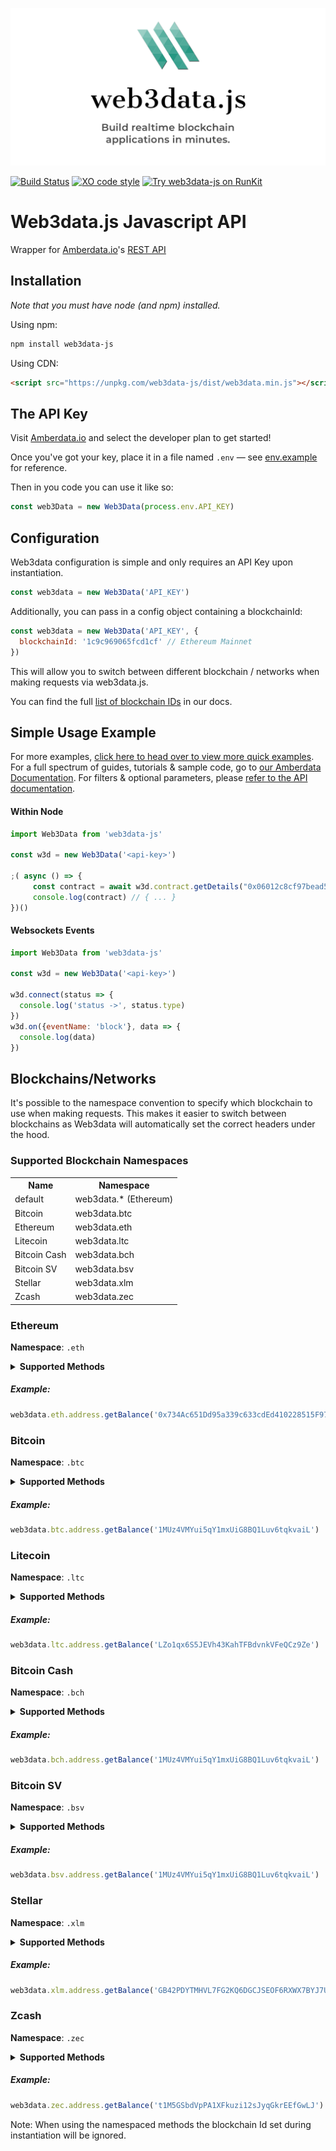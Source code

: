 ![Web3data.js Javascript API](./assets/web3data-js-logo-banner.png)

[![Build Status](https://travis-ci.com/web3data/web3data-js.svg?branch=master)](https://travis-ci.com/web3data/web3data-js)
[![XO code style](https://img.shields.io/badge/code_style-XO-5ed9c7.svg)](https://github.com/xojs/xo)
[![Try web3data-js on RunKit](https://badge.runkitcdn.com/web3data-js.svg)](https://npm.runkit.com/web3data-js)

# Web3data.js Javascript API
Wrapper for [Amberdata.io](http://amberdata.io)'s [REST API](http://docs.amberdata.io/reference)

## Installation
<i>Note that you must have node (and npm) installed.</i>

Using npm:
```bash
npm install web3data-js
```

Using CDN:
```html
<script src="https://unpkg.com/web3data-js/dist/web3data.min.js"></script>
```

## The API Key
Visit [Amberdata.io](https://amberdata.io/pricing) and select the developer plan to get started!

Once you've got your key, place it in a file named `.env` &mdash; see [env.example](./env.example) for reference.

Then in you code you can use it like so:

```javascript
const web3Data = new Web3Data(process.env.API_KEY)
```

## Configuration
Web3data configuration is simple and only requires an API Key upon instantiation.
```javascript
const web3data = new Web3Data('API_KEY')
```

Additionally, you can pass in a config object containing a blockchainId:
```javascript
const web3data = new Web3Data('API_KEY', {
  blockchainId: '1c9c969065fcd1cf' // Ethereum Mainnet
})
```
This will allow you to switch between different blockchain / networks when making
requests via web3data.js.

You can find the full [list of blockchain IDs](https://docs.amberdata.io/reference#blockchain-ids) in our docs.


## Simple Usage Example

For more examples, [click here to head over to view more quick examples](/examples). For a full spectrum of guides, tutorials & sample code, go to [our Amberdata Documentation](https://amberdata.io/docs). For filters & optional parameters, please [refer to the API documentation](https://docs.amberdata.io).

#### Within Node
```js
import Web3Data from 'web3data-js'

const w3d = new Web3Data('<api-key>')

;( async () => {
     const contract = await w3d.contract.getDetails("0x06012c8cf97bead5deae237070f9587f8e7a266d")
     console.log(contract) // { ... }
})()
```

#### Websockets Events
```js
import Web3Data from 'web3data-js'

const w3d = new Web3Data('<api-key>')

w3d.connect(status => {
  console.log('status ->', status.type)
})
w3d.on({eventName: 'block'}, data => {
  console.log(data)
})
```

## Blockchains/Networks
It's possible to the namespace convention to specify which blockchain to use when making requests.
This makes it easier to switch between blockchains as Web3data will automatically set the correct headers under
the hood.

### Supported Blockchain Namespaces

<table style="width:100%">
  <tr>
    <th>Name</th>
    <th>Namespace</th>
  </tr>
  <tr>
    <td>default</td>
    <td>web3data.* (Ethereum)</td>
  </tr>
  <tr>
    <td>Bitcoin</td>
    <td>web3data.btc</td>
  </tr>
  <tr>
    <td>Ethereum</td>
    <td>web3data.eth</td>
  </tr>
  <tr>
    <td>Litecoin</td>
    <td>web3data.ltc</td>
  </tr>
  <tr>
    <td>Bitcoin Cash</td>
    <td>web3data.bch</td>
  </tr>
  <tr>
    <td>Bitcoin SV</td>
    <td>web3data.bsv</td>
  </tr>
  <tr>
    <td>Stellar</td>
    <td>web3data.xlm</td>
  </tr>
  <tr>
    <td>Zcash</td>
    <td>web3data.zec</td>
  </tr>
</table>

### Ethereum

**Namespace**: `.eth`

<details><summary><b>Supported Methods </b></summary>

<table style="width:100%">
  <tr>
    <th>address</th>
    <th>block</th>
    <th>contract</th>
    <th>market</th>
    <th>transaction</th>
  </tr>
  <tr>
    <td>getBalance</td>
    <td>getBlockNumber</td>
    <td>getCode</td>
    <td>getEtherPrice</td>
    <td>getTransaction</td>
  </tr>
  <tr>
    <td></td>
    <td>getBlock</td>
    <td></td>
    <td></td>
    <td>getPendingTransactions</td>
  </tr>
  <tr>
    <td></td>
    <td>getBlockTransactionCount</td>
    <td></td>
    <td></td>
    <td>getGasPrice</td>
  </tr>
  <tr>
    <td></td>
    <td>getTransactionFromBlock</td>
    <td></td>
    <td></td>
    <td></td>
  </tr>
  <tr>
    <td></td>
    <td>getTransactions</td>
    <td></td>
    <td></td>
    <td></td>
  </tr>
  <tr>
    <td></td>
    <td>getMetrics</td>
    <td></td>
    <td></td>
    <td></td>
  </tr>
</table>
</details>

##### Example:
```javascript
web3data.eth.address.getBalance('0x734Ac651Dd95a339c633cdEd410228515F97fAfF')
```

### Bitcoin

**Namespace**: `.btc`

<details><summary><b>Supported Methods </b></summary>

<table style="width:100%">
  <tr>
    <th>address</th>
    <th>block</th>
    <th>transaction</th>
  </tr>
  <tr>
    <td>getAllAddresses</td>
    <td>getBlocks</td>
    <td>getTransactions</td>
  </tr>
  <tr>
    <td>getInformation</td>
    <td>getBlock</td>
    <td>getTransaction</td>
  </tr>
  <tr>
    <td>getMetadata</td>
    <td>getBlockNumber</td>
    <td>getPendingTransactions</td>
  </tr>
  <tr>
    <td>getTransactions</td>
    <td>getTransactions</td>
    <td>getMetrics</td>
  </tr>
  <tr>
    <td>getPendingTransactions</td>
    <td>getTransactionFromBlock</td>
    <td></td>
  </tr>
  <tr>
    <td>getBalance</td>
    <td>getMetrics</td>
    <td></td>
  </tr>
  <tr>
    <td>getLatestBalance</td>
    <td></td>
    <td></td>
  </tr>
  <tr>
    <td>getHistoricalBalance</td>
    <td></td>
    <td></td>
  </tr>
  <tr>
    <td>getMultipleBalances</td>
    <td></td>
    <td></td>
  </tr>
  <tr>
    <td>getBalancesBatch</td>
    <td></td>
    <td></td>
  </tr>
  <tr>
    <td>getMetrics</td>
    <td></td>
    <td></td>
  </tr>
</table>
</details>

##### Example:
```javascript
web3data.btc.address.getBalance('1MUz4VMYui5qY1mxUiG8BQ1Luv6tqkvaiL')
```

### Litecoin

**Namespace**: `.ltc`

<details><summary><b>Supported Methods </b></summary>

<table style="width:100%">
  <tr>
    <th>address</th>
    <th>block</th>
    <th>transaction</th>
  </tr>
  <tr>
    <td>getAllAddresses</td>
    <td>getBlocks</td>
    <td>getTransactions</td>
  </tr>
  <tr>
    <td>getInformation</td>
    <td>getBlock</td>
    <td>getTransaction</td>
  </tr>
  <tr>
    <td>getMetadata</td>
    <td>getBlockNumber</td>
    <td>getPendingTransactions</td>
  </tr>
  <tr>
    <td>getTransactions</td>
    <td>getTransactions</td>
    <td>getMetrics</td>
  </tr>
  <tr>
    <td>getBalance</td>
    <td>getTransactionFromBlock</td>
    <td></td>
  </tr>
  <tr>
    <td>getLatestBalance</td>
    <td>getMetrics</td>
    <td></td>
  </tr>
  <tr>
    <td>getHistoricalBalance</td>
    <td></td>
    <td></td>
  </tr>
  <tr>
    <td>getMultipleBalances</td>
    <td></td>
    <td></td>
  </tr>
  <tr>
    <td>getBalancesBatch</td>
    <td></td>
    <td></td>
  </tr>
  <tr>
    <td>getMetrics</td>
    <td></td>
    <td></td>
  </tr>
</table>
</details>

##### Example:
```javascript
web3data.ltc.address.getBalance('LZo1qx6S5JEVh43KahTFBdvnkVFeQCz9Ze')
```


### Bitcoin Cash

**Namespace**: `.bch`

<details><summary><b>Supported Methods </b></summary>

<table style="width:100%">
  <tr>
    <th>address</th>
    <th>block</th>
    <th>transaction</th>
  </tr>
  <tr>
    <td>getAllAddresses</td>
    <td>getBlocks</td>
    <td>getTransactions</td>
  </tr>
  <tr>
    <td>getInformation</td>
    <td>getBlock</td>
    <td>getTransaction</td>
  </tr>
  <tr>
    <td>getMetadata</td>
    <td>getBlockNumber</td>
    <td>getPendingTransactions</td>
  </tr>
  <tr>
    <td>getTransactions</td>
    <td>getTransactions</td>
    <td>getMetrics</td>
  </tr>
  <tr>
    <td>getBalance</td>
    <td>getTransactionFromBlock</td>
    <td></td>
  </tr>
  <tr>
    <td>getLatestBalance</td>
    <td>getMetrics</td>
    <td></td>
  </tr>
  <tr>
    <td>getHistoricalBalance</td>
    <td></td>
    <td></td>
  </tr>
  <tr>
    <td>getMultipleBalances</td>
    <td></td>
    <td></td>
  </tr>
  <tr>
    <td>getBalancesBatch</td>
    <td></td>
    <td></td>
  </tr>
  <tr>
    <td>getMetrics</td>
    <td></td>
    <td></td>
  </tr>
</table>
</details>

##### Example:
```javascript
web3data.bch.address.getBalance('1MUz4VMYui5qY1mxUiG8BQ1Luv6tqkvaiL')
```

### Bitcoin SV

**Namespace**: `.bsv`

<details><summary><b>Supported Methods </b></summary>

<table style="width:100%">
  <tr>
    <th>address</th>
    <th>block</th>
    <th>transaction</th>
  </tr>
  <tr>
    <td>getAllAddresses</td>
    <td>getBlocks</td>
    <td>getTransactions</td>
  </tr>
  <tr>
    <td>getInformation</td>
    <td>getBlock</td>
    <td>getTransaction</td>
  </tr>
  <tr>
    <td>getMetadata</td>
    <td>getBlockNumber</td>
    <td>getPendingTransactions</td>
  </tr>
  <tr>
    <td>getTransactions</td>
    <td>getTransactions</td>
    <td>getMetrics</td>
  </tr>
  <tr>
    <td>getBalance</td>
    <td>getTransactionFromBlock</td>
    <td></td>
  </tr>
  <tr>
    <td>getLatestBalance</td>
    <td>getMetrics</td>
    <td></td>
  </tr>
  <tr>
    <td>getHistoricalBalance</td>
    <td></td>
    <td></td>
  </tr>
  <tr>
    <td>getMultipleBalances</td>
    <td></td>
    <td></td>
  </tr>
  <tr>
    <td>getBalancesBatch</td>
    <td></td>
    <td></td>
  </tr>
  <tr>
    <td>getMetrics</td>
    <td></td>
    <td></td>
  </tr>
</table>
</details>

##### Example:
```javascript
web3data.bsv.address.getBalance('1MUz4VMYui5qY1mxUiG8BQ1Luv6tqkvaiL')
```


### Stellar

**Namespace**: `.xlm`

<details><summary><b>Supported Methods </b></summary>

<table style="width:100%">
  <tr>
    <th>address</th>
    <th>block</th>
    <th>transaction</th>
  </tr>
  <tr>
    <td>getAllAddresses</td>
    <td>getBlocks</td>
    <td>getTransactions</td>
  </tr>
  <tr>
    <td>getInformation</td>
    <td>getBlock</td>
    <td>getTransaction</td>
  </tr>
  <tr>
    <td>getMetadata</td>
    <td>getBlockNumber</td>
    <td>getPendingTransactions</td>
  </tr>
  <tr>
    <td>getTransactions</td>
    <td>getTransactions</td>
    <td>getMetrics</td>
  </tr>
  <tr>
    <td>getBalance</td>
    <td>getTransactionFromBlock</td>
    <td></td>
  </tr>
  <tr>
    <td>getLatestBalance</td>
    <td>getMetrics</td>
    <td></td>
  </tr>
  <tr>
    <td>getHistoricalBalance</td>
    <td></td>
    <td></td>
  </tr>
  <tr>
    <td>getMultipleBalances</td>
    <td></td>
    <td></td>
  </tr>
  <tr>
    <td>getBalancesBatch</td>
    <td></td>
    <td></td>
  </tr>
  <tr>
    <td>getMetrics</td>
    <td></td>
    <td></td>
  </tr>
</table>
</details>

##### Example:
```javascript
web3data.xlm.address.getBalance('GB42PDYTMHVL7FG2KQ6DGCJSEOF6RXWX7BYJ7UISU5GCRRA5DPCY2X7R')
```

### Zcash

**Namespace**: `.zec`

<details><summary><b>Supported Methods </b></summary>

<table style="width:100%">
  <tr>
    <th>address</th>
    <th>block</th>
    <th>transaction</th>
  </tr>
  <tr>
    <td>getAllAddresses</td>
    <td>getBlocks</td>
    <td>getTransactions</td>
  </tr>
  <tr>
    <td>getInformation</td>
    <td>getBlock</td>
    <td>getTransaction</td>
  </tr>
  <tr>
    <td>getMetadata</td>
    <td>getBlockNumber</td>
    <td>getPendingTransactions</td>
  </tr>
  <tr>
    <td>getTransactions</td>
    <td>getTransactions</td>
    <td>getMetrics</td>
  </tr>
  <tr>
    <td>getBalance</td>
    <td>getTransactionFromBlock</td>
    <td></td>
  </tr>
  <tr>
    <td>getLatestBalance</td>
    <td>getMetrics</td>
    <td></td>
  </tr>
  <tr>
    <td>getHistoricalBalance</td>
    <td></td>
    <td></td>
  </tr>
  <tr>
    <td>getMultipleBalances</td>
    <td></td>
    <td></td>
  </tr>
  <tr>
    <td>getBalancesBatch</td>
    <td></td>
    <td></td>
  </tr>
  <tr>
    <td>getMetrics</td>
    <td></td>
    <td></td>
  </tr>
</table>
</details>

##### Example:
```javascript
web3data.zec.address.getBalance('t1M5GSbdVpPA1XFkuzi12sJyqGkrEEfGwLJ')
```

Note: When using the namespaced methods the blockchain Id set during instantiation will be ignored.
